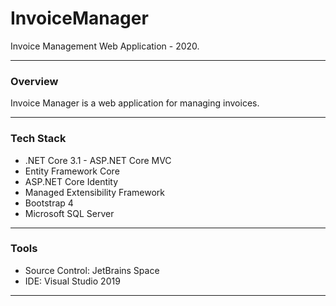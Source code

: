 # InvoiceManager

Invoice Management Web Application - 2020.

---

### **Overview**
Invoice Manager is a web application for managing invoices.

---

### **Tech Stack**
- .NET Core 3.1 - ASP.NET Core MVC
- Entity Framework Core
- ASP.NET Core Identity
- Managed Extensibility Framework
- Bootstrap 4
- Microsoft SQL Server

---

### **Tools**
- Source Control: JetBrains Space
- IDE: Visual Studio 2019

---